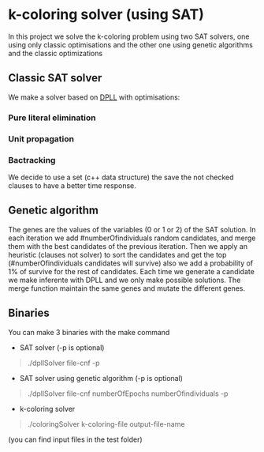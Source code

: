 # k-coloring solver (using SAT)
In this project we solve the k-coloring problem using two SAT solvers, one using only classic optimisations and the other one using genetic algorithms and the classic optimizations

## Classic SAT solver

We make a solver based on [DPLL](https://en.wikipedia.org/wiki/DPLL_algorithm) with optimisations:

### Pure literal elimination
### Unit propagation
### Bactracking

We decide to use a set (c++ data structure) the save the not checked clauses to have a better time response.

## Genetic algorithm

The genes are the values of the variables (0 or 1 or 2) of the SAT solution. In each iteration we add #numberOfindividuals random candidates, and merge them with the best candidates of the previous iteration. Then we apply an heuristic (clauses not solver) to sort the candidates and get the top (#numberOfindividuals candidates will survive) also we add a probability of 1% of survive for the rest of candidates. Each time we generate a candidate we make inferente with DPLL and we only make possible solutions. The merge function maintain the same genes and mutate the different genes.

## Binaries

You can make 3 binaries with the make command

* SAT solver (-p is optional)
>./dpllSolver file-cnf -p 

* SAT solver using genetic algorithm (-p is optional)
>./dpllSolver file-cnf numberOfEpochs numberOfindividuals -p

* k-coloring solver 
>./coloringSolver k-coloring-file output-file-name

(you can find input files in the test folder)
